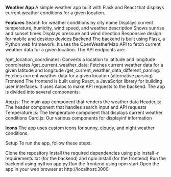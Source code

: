 **Weather App**
A simple weather app built with Flask and React that displays current weather conditions for a given location.

**Features**
Search for weather conditions by city name
Displays current temperature, humidity, wind speed, and weather description
Shows sunrise and sunset times
Displays pressure and wind direction
Responsive design for mobile and desktop devices
Backend
The backend is built using Flask, a Python web framework. It uses the OpenWeatherMap API to fetch current weather data for a given location. The API endpoints are:

/get_location_coordinates: Converts a location to latitude and longitude coordinates
/get_current_weather_data: Fetches current weather data for a given latitude and longitude
/get_current_weather_data_different_parsing: Fetches current weather data for a given location (alternative parsing)
Frontend
The frontend is built using React, a JavaScript library for building user interfaces. It uses Axios to make API requests to the backend. The app is divided into several components:

App.js: The main app component that renders the weather data
Header.js: The header component that handles search input and API requests
Temperature.js: The temperature component that displays current weather conditions
Card.js: Our various components for displayinf information

**Icons**
The app uses custom icons for sunny, cloudy, and night weather conditions.

Setup
To run the app, follow these steps:

Clone the repository
Install the required dependencies using pip install -r requirements.txt (for the backend) and npm install (for the frontend)
Run the backend using python app.py
Run the frontend using npm start
Open the app in your web browser at http://localhost:3000
